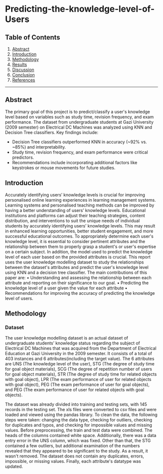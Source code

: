 # Predicting-the-knowledge-level-of-Users
## Table of Contents  
1. [Abstract](#abstract)  
2. [Introduction](#introduction)  
3. [Methodology](#methodology)  
4. [Results](#results)  
5. [Discussion](#discussion)  
6. [Conclusion](#conclusion)  
7. [References](#references)  

---

## Abstract  
The primary goal of this project is to predict/classify a user's knowledge level based on variables such as study time, revision frequency, and exam performance. The dataset from undergraduate students at Gazi University (2009 semester) on Electrical DC Machines was analyzed using KNN and Decision Tree classifiers. Key findings include:  
- Decision Tree classifiers outperformed KNN in accuracy (~92% vs. ~85%) and interpretability.  
- Study time, revision frequency, and exam performance were critical predictors.  
- Recommendations include incorporating additional factors like keystrokes or mouse movements for future studies.
  
## Introduction  
Accurately identifying users’ knowledge levels is crucial for improving personalised online 
learning experiences in learning management systems. Learning systems and personalised 
teaching methods can be improved by having a better understanding of users’ knowledge 
levels. Educational institutions and platforms can adjust their teaching strategies, content 
distribution, and interventions to suit the unique needs of individual students by accurately 
identifying users’ knowledge levels. This may result in enhanced learning opportunities, 
better student engagement, and more successful educational outcomes. 
 To appropriately determine each user's knowledge level, it is essential to consider pertinent 
attributes and the relationship between them to properly grasp a student's or user's expertise 
on a certain subject. In addition, the model used to predict the knowledge level of each user 
based on the provided attributes is crucial. This report uses the user knowledge modelling 
dataset to study the relationships between the dataset's attributes and predict the user's 
knowledge level using KNN and a decision tree classifier. The main contributions of this 
paper are: 
• Understanding and assessing the relationship between each attribute and reporting on 
their significance to our goal. 
• Predicting the knowledge level of a user given the value for each attribute 
• Recommendations for improving the accuracy of predicting the knowledge level of 
users. 

## Methodology
### Dataset
The user knowledge modelling dataset is an actual dataset of undergraduate students’ 
knowledge status regarding the subject of Electrical DC Machines that was acquired from the 
Department of Electrical Education at Gazi University in the 2009 semester. It consists of a 
total of 403 instances and 6 attributes(including the target value). The 6 attributes are UNS 
(The knowledge level of the user), STG (The degree of study time for goal object materials), 
SCG (The degree of repetition number of users for goal object materials), STR (The degree 
of study time for related objects with goal object), LPR (The exam performance of user for 
related objects with goal object), PEG (The exam performance of user for goal objects), and 
PEG (The exam performance of user for related objects with goal objects). 

The dataset was already divided into training and testing sets, with 145 records in the testing 
set. The xls files were converted to csv files and were loaded and viewed using the pandas 
library. To clean the data, the following steps were taken: changing the data type, checking 
for outliers, checking for duplicates and typos, and checking for impossible values and 
missing values. Before preprocessing, the train and test data were combined. The heads of the 
columns contained white space. Additionally, there was a data entry error in the UNS 
column, which was fixed. Other than that, the STG contained a few outliers, but additional 
examination of the numbers revealed that they appeared to be significant to the study. As a 
result, it wasn't removed. The dataset does not contain any duplicates, errors, impossible, or 
missing values. Finally, each attribute's datatype was updated.

